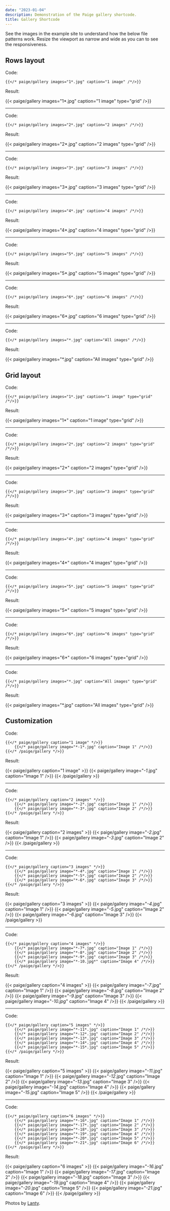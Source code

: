 ```yaml
---
date: "2023-01-04"
description: Demonstration of the Paige gallery shortcode.
title: Gallery Shortcode
---
```


See the images in the example site to understand how the below file patterns work.
Resize the viewport as narrow and wide as you can to see the responsiveness.

## Rows layout

Code:

```go-text-template
{{</* paige/gallery images="1*.jpg" caption="1 image" /*/>}}
```

Result:

{{< paige/gallery images="1*.jpg" caption="1 image" type="grid" />}}

---

Code:

```go-text-template
{{</* paige/gallery images="2*.jpg" caption="2 images" /*/>}}
```

Result:

{{< paige/gallery images="2*.jpg" caption="2 images" type="grid" />}}

---

Code:

```go-text-template
{{</* paige/gallery images="3*.jpg" caption="3 images" /*/>}}
```

Result:

{{< paige/gallery images="3*.jpg" caption="3 images" type="grid" />}}

---

Code:

```go-text-template
{{</* paige/gallery images="4*.jpg" caption="4 images" /*/>}}
```

Result:

{{< paige/gallery images="4*.jpg" caption="4 images" type="grid" />}}

---

Code:

```go-text-template
{{</* paige/gallery images="5*.jpg" caption="5 images" /*/>}}
```

Result:

{{< paige/gallery images="5*.jpg" caption="5 images" type="grid" />}}

---

Code:

```go-text-template
{{</* paige/gallery images="6*.jpg" caption="6 images" /*/>}}
```

Result:

{{< paige/gallery images="6*.jpg" caption="6 images" type="grid" />}}

---

Code:

```go-text-template
{{</* paige/gallery images="*.jpg" caption="All images" /*/>}}
```

Result:

{{< paige/gallery images="*.jpg" caption="All images" type="grid" />}}

## Grid layout

Code:

```go-text-template
{{</* paige/gallery images="1*.jpg" caption="1 image" type="grid" /*/>}}
```

Result:

{{< paige/gallery images="1*" caption="1 image" type="grid" />}}

---

Code:

```go-text-template
{{</* paige/gallery images="2*.jpg" caption="2 images" type="grid" /*/>}}
```

Result:

{{< paige/gallery images="2*" caption="2 images" type="grid" />}}

---

Code:

```go-text-template
{{</* paige/gallery images="3*.jpg" caption="3 images" type="grid" /*/>}}
```

Result:

{{< paige/gallery images="3*" caption="3 images" type="grid" />}}

---

Code:

```go-text-template
{{</* paige/gallery images="4*.jpg" caption="4 images" type="grid" /*/>}}
```

Result:

{{< paige/gallery images="4*" caption="4 images" type="grid" />}}

---

Code:

```go-text-template
{{</* paige/gallery images="5*.jpg" caption="5 images" type="grid" /*/>}}
```

Result:

{{< paige/gallery images="5*" caption="5 images" type="grid" />}}

---

Code:

```go-text-template
{{</* paige/gallery images="6*.jpg" caption="6 images" type="grid" /*/>}}
```

Result:

{{< paige/gallery images="6*" caption="6 images" type="grid" />}}

---

Code:

```go-text-template
{{</* paige/gallery images="*.jpg" caption="All images" type="grid" /*/>}}
```

Result:

{{< paige/gallery images="*.jpg" caption="All images" type="grid" />}}

## Customization

Code:

```go-text-template
{{</* paige/gallery caption="1 image" */>}}
    {{</* paige/gallery image="*-1*.jpg" caption="Image 1" /*/>}}
{{</* /paige/gallery */>}}
```

Result:

{{< paige/gallery caption="1 image" >}}
    {{< paige/gallery image="*-1*.jpg" caption="Image 1" />}}
{{< /paige/gallery >}}

---

Code:

```go-text-template
{{</* paige/gallery caption="2 images" */>}}
    {{</* paige/gallery image="*-2*.jpg" caption="Image 1" /*/>}}
    {{</* paige/gallery image="*-3*.jpg" caption="Image 2" /*/>}}
{{</* /paige/gallery */>}}
```

Result:

{{< paige/gallery caption="2 images" >}}
    {{< paige/gallery image="*-2*.jpg" caption="Image 1" />}}
    {{< paige/gallery image="*-3*.jpg" caption="Image 2" />}}
{{< /paige/gallery >}}

---

Code:

```go-text-template
{{</* paige/gallery caption="3 images" */>}}
    {{</* paige/gallery image="*-4*.jpg" caption="Image 1" /*/>}}
    {{</* paige/gallery image="*-5*.jpg" caption="Image 2" /*/>}}
    {{</* paige/gallery image="*-6*.jpg" caption="Image 3" /*/>}}
{{</* /paige/gallery */>}}
```

Result:

{{< paige/gallery caption="3 images" >}}
    {{< paige/gallery image="*-4*.jpg" caption="Image 1" />}}
    {{< paige/gallery image="*-5*.jpg" caption="Image 2" />}}
    {{< paige/gallery image="*-6*.jpg" caption="Image 3" />}}
{{< /paige/gallery >}}

---

Code:

```go-text-template
{{</* paige/gallery caption="4 images" */>}}
    {{</* paige/gallery image="*-7*.jpg" caption="Image 1" /*/>}}
    {{</* paige/gallery image="*-8*.jpg" caption="Image 2" /*/>}}
    {{</* paige/gallery image="*-9*.jpg" caption="Image 3" /*/>}}
    {{</* paige/gallery image="*-10.jpg*" caption="Image 4" /*/>}}
{{</* /paige/gallery */>}}
```

Result:

{{< paige/gallery caption="4 images" >}}
    {{< paige/gallery image="*-7*.jpg" caption="Image 1" />}}
    {{< paige/gallery image="*-8*.jpg" caption="Image 2" />}}
    {{< paige/gallery image="*-9*.jpg" caption="Image 3" />}}
    {{< paige/gallery image="*-10.jpg*" caption="Image 4" />}}
{{< /paige/gallery >}}

---

Code:

```go-text-template
{{</* paige/gallery caption="5 images" */>}}
    {{</* paige/gallery image="*-11*.jpg" caption="Image 1" /*/>}}
    {{</* paige/gallery image="*-12*.jpg" caption="Image 2" /*/>}}
    {{</* paige/gallery image="*-13*.jpg" caption="Image 3" /*/>}}
    {{</* paige/gallery image="*-14*.jpg" caption="Image 4" /*/>}}
    {{</* paige/gallery image="*-15*.jpg" caption="Image 5" /*/>}}
{{</* /paige/gallery */>}}
```

Result:

{{< paige/gallery caption="5 images" >}}
    {{< paige/gallery image="*-11*.jpg" caption="Image 1" />}}
    {{< paige/gallery image="*-12*.jpg" caption="Image 2" />}}
    {{< paige/gallery image="*-13*.jpg" caption="Image 3" />}}
    {{< paige/gallery image="*-14*.jpg" caption="Image 4" />}}
    {{< paige/gallery image="*-15*.jpg" caption="Image 5" />}}
{{< /paige/gallery >}}

---

Code:

```go-text-template
{{</* paige/gallery caption="6 images" */>}}
    {{</* paige/gallery image="*-16*.jpg" caption="Image 1" /*/>}}
    {{</* paige/gallery image="*-17*.jpg" caption="Image 2" /*/>}}
    {{</* paige/gallery image="*-18*.jpg" caption="Image 3" /*/>}}
    {{</* paige/gallery image="*-19*.jpg" caption="Image 4" /*/>}}
    {{</* paige/gallery image="*-20*.jpg" caption="Image 5" /*/>}}
    {{</* paige/gallery image="*-21*.jpg" caption="Image 6" /*/>}}
{{</* /paige/gallery */>}}
```

Result:

{{< paige/gallery caption="6 images" >}}
    {{< paige/gallery image="*-16*.jpg" caption="Image 1" />}}
    {{< paige/gallery image="*-17*.jpg" caption="Image 2" />}}
    {{< paige/gallery image="*-18*.jpg" caption="Image 3" />}}
    {{< paige/gallery image="*-19*.jpg" caption="Image 4" />}}
    {{< paige/gallery image="*-20*.jpg" caption="Image 5" />}}
    {{< paige/gallery image="*-21*.jpg" caption="Image 6" />}}
{{< /paige/gallery >}}

<div class="text-center">Photos by <a href="https://unsplash.com/@photos_by_lanty">Lanty</a>.</div>
